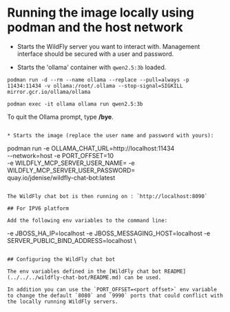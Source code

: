 #  Running the image locally using podman and the host network

* Starts the WildFly server you want to interact with. Management interface should be secured with a user and password.

* Starts the 'ollama' container with `qwen2.5:3b` loaded.

```shell
podman run -d --rm --name ollama --replace --pull=always -p 11434:11434 -v ollama:/root/.ollama --stop-signal=SIGKILL mirror.gcr.io/ollama/ollama

podman exec -it ollama ollama run qwen2.5:3b
```
To quit the Ollama prompt, type **/bye**.
```

* Starts the image (replace the user name and password with yours):

```
podman run -e OLLAMA_CHAT_URL=http://localhost:11434 \
--network=host -e PORT_OFFSET=10 \
-e WILDFLY_MCP_SERVER_USER_NAME=<your admin user> -e WILDFLY_MCP_SERVER_USER_PASSWORD=<your admin password> \
quay.io/jdenise/wildfly-chat-bot:latest
```

The WildFly chat bot is then running on : `http://localhost:8090`

## For IPV6 platform

Add the following env variables to the command line:

```
-e JBOSS_HA_IP=localhost -e JBOSS_MESSAGING_HOST=localhost -e SERVER_PUBLIC_BIND_ADDRESS=localhost \
```

## Configuring the WildFly chat bot

The env variables defined in the [WildFly chat bot README](../../../wildfly-chat-bot/README.md) can be used.

In addition you can use the `PORT_OFFSET=<port offset>` env variable to change the default `8080` and `9990` ports that could conflict with 
the locally running WildFly servers.

